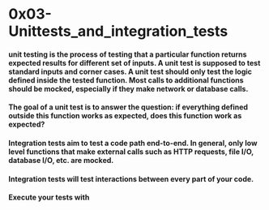 # 0x03-Unittests_and_integration_tests

#### unit testing is the process of testing that a particular function returns expected results for different set of inputs. A unit test is supposed to test standard inputs and corner cases. A unit test should only test the logic defined inside the tested function. Most calls to additional functions should be mocked, especially if they make network or database calls.

#### The goal of a unit test is to answer the question: if everything defined outside this function works as expected, does this function work as expected?

#### Integration tests aim to test a code path end-to-end. In general, only low level functions that make external calls such as HTTP requests, file I/O, database I/O, etc. are mocked.

#### Integration tests will test interactions between every part of your code.

#### Execute your tests with

```$ python -m unittest path/to/test_file.py
